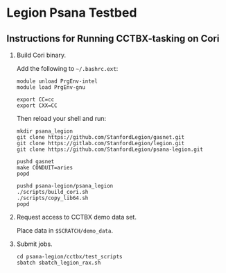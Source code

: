 # Legion Psana Testbed

## Instructions for Running CCTBX-tasking on Cori

 1. Build Cori binary.

    Add the following to `~/.bashrc.ext`:

    ```
    module unload PrgEnv-intel
    module load PrgEnv-gnu

    export CC=cc
    export CXX=CC
    ```

    Then reload your shell and run:

    ```
    mkdir psana_legion
    git clone https://github.com/StanfordLegion/gasnet.git
    git clone https://gitlab.com/StanfordLegion/legion.git
    git clone https://github.com/StanfordLegion/psana-legion.git

    pushd gasnet
    make CONDUIT=aries
    popd

    pushd psana-legion/psana_legion
    ./scripts/build_cori.sh
    ./scripts/copy_lib64.sh
    popd
    ```

 2. Request access to CCTBX demo data set.

    Place data in `$SCRATCH/demo_data`.

 3. Submit jobs.

    ```
    cd psana-legion/cctbx/test_scripts
    sbatch sbatch_legion_rax.sh
    ```
